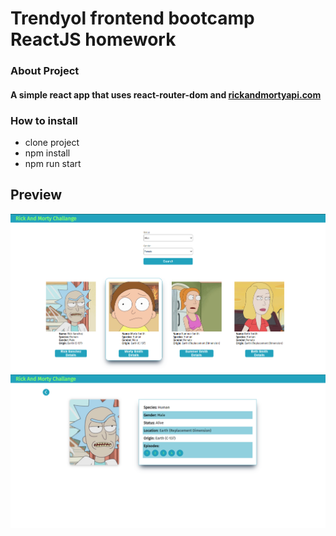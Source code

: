 # Trendyol frontend bootcamp ReactJS homework
### About Project
#### A simple react app that uses react-router-dom and [rickandmortyapi.com](https://rickandmortyapi.com/)

### How to install
- clone project
- npm install
- npm run start
## Preview

![Resim](./src/public/HomePage.png)
![Resim](./src/public/DetailPage.png)
